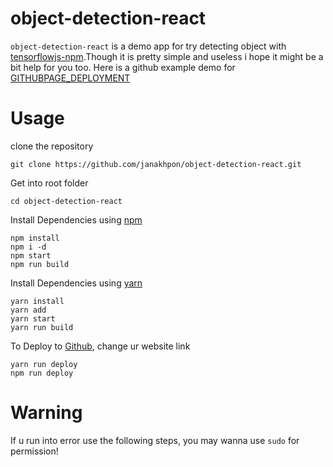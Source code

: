 # object-detection-react
 `object-detection-react` is a demo app for try detecting object with [tensorflowjs-npm](https://www.npmjs.com/package/@tensorflow/tfjs).Though it is pretty simple and useless i hope it might be a bit help for you too. Here is a github example demo for [GITHUBPAGE_DEPLOYMENT](https://janakhpon.github.io/object-detection-react/)



# Usage

clone the repository

    git clone https://github.com/janakhpon/object-detection-react.git

Get into root folder

    cd object-detection-react

Install Dependencies using [npm](https://www.npmjs.com/)

    npm install
    npm i -d
    npm start
    npm run build
    

Install Dependencies using [yarn](https://yarnpkg.com/en/)

    yarn install
    yarn add
    yarn start
    yarn run build

To Deploy to [Github](https://github.com), change ur website link

    yarn run deploy
    npm run deploy




# Warning
If u run into error use the following steps, you may wanna use `sudo` for permission!
